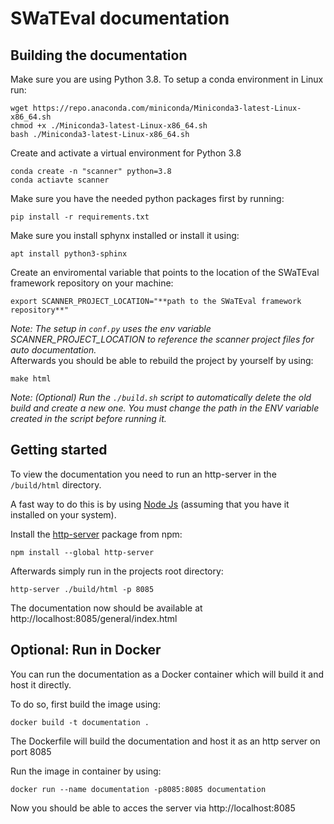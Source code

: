 # SWaTEval documentation

## Building the documentation

Make sure you are using Python 3.8. To setup a conda environment in Linux run:

```
wget https://repo.anaconda.com/miniconda/Miniconda3-latest-Linux-x86_64.sh
chmod +x ./Miniconda3-latest-Linux-x86_64.sh
bash ./Miniconda3-latest-Linux-x86_64.sh
```

Create and activate a virtual environment for Python 3.8

```
conda create -n "scanner" python=3.8
conda actiavte scanner
```

Make sure you have the needed python packages first by running:

```
pip install -r requirements.txt
```

Make sure you install sphynx installed or install it using:

```
apt install python3-sphinx
```

Create an enviromental variable that points to the location of the SWaTEval framework repository on your machine:

```
export SCANNER_PROJECT_LOCATION="**path to the SWaTEval framework repository**"
```

*Note: The setup in `conf.py` uses the env variable SCANNER_PROJECT_LOCATION to reference the scanner project files for auto documentation.*  
Afterwards you should be able to rebuild the project by yourself by using:

```
make html
```

*Note: (Optional) Run the ```./build.sh``` script to automatically delete the old build and create a new one. You must change the path in the ENV variable created in the script before running it.*

## Getting started

To view the documentation you need to run an http-server in the ```/build/html``` directory.

A fast way to do this is by using [Node Js](https://nodejs.org/en/) (assuming that you have it installed on your system).

Install the [http-server](https://github.com/http-party/http-server) package from npm:

```
npm install --global http-server
```

Afterwards simply run in the projects root directory:

```
http-server ./build/html -p 8085
```

The documentation now should be available at http://localhost:8085/general/index.html

## Optional: Run in Docker

You can run the documentation as a Docker container which will build it and host it directly. 

To do so, first build the image using:

```
docker build -t documentation .
``` 
The Dockerfile will build the documentation and host it as an http server on port 8085

Run the image in container by using:

```
docker run --name documentation -p8085:8085 documentation
``` 

Now you should be able to acces the server via http://localhost:8085
